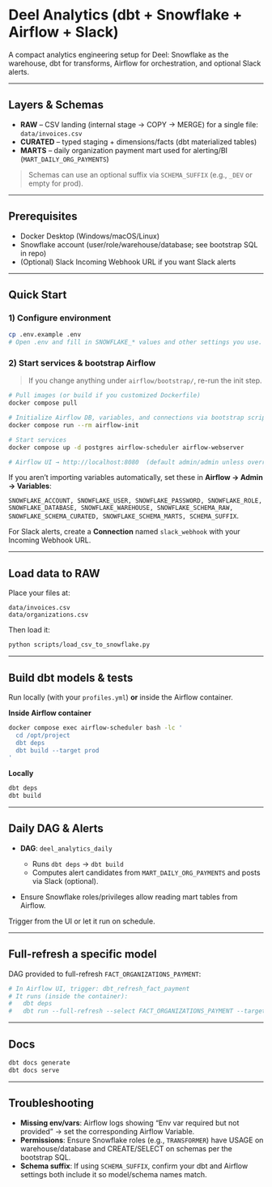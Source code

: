 # Deel Analytics (dbt + Snowflake + Airflow + Slack)

A compact analytics engineering setup for Deel: Snowflake as the warehouse, dbt for transforms, Airflow for orchestration, and optional Slack alerts.

---

## Layers & Schemas

* **RAW** – CSV landing (internal stage → COPY → MERGE) for a single file: `data/invoices.csv`
* **CURATED** – typed staging + dimensions/facts (dbt materialized tables)
* **MARTS** – daily organization payment mart used for alerting/BI (`MART_DAILY_ORG_PAYMENTS`)

> Schemas can use an optional suffix via `SCHEMA_SUFFIX` (e.g., `_DEV` or empty for prod).

---


## Prerequisites

* Docker Desktop (Windows/macOS/Linux)
* Snowflake account (user/role/warehouse/database; see bootstrap SQL in repo)
* (Optional) Slack Incoming Webhook URL if you want Slack alerts

---

## Quick Start

### 1) Configure environment

```bash
cp .env.example .env
# Open .env and fill in SNOWFLAKE_* values and other settings you use.
```

### 2) Start services & bootstrap Airflow

> If you change anything under `airflow/bootstrap/`, re-run the init step.

```bash
# Pull images (or build if you customized Dockerfile)
docker compose pull

# Initialize Airflow DB, variables, and connections via bootstrap scripts
docker compose run --rm airflow-init

# Start services
docker compose up -d postgres airflow-scheduler airflow-webserver

# Airflow UI → http://localhost:8080  (default admin/admin unless overridden)
```

If you aren’t importing variables automatically, set these in **Airflow → Admin → Variables**:

`SNOWFLAKE_ACCOUNT, SNOWFLAKE_USER, SNOWFLAKE_PASSWORD, SNOWFLAKE_ROLE, SNOWFLAKE_DATABASE, SNOWFLAKE_WAREHOUSE, SNOWFLAKE_SCHEMA_RAW, SNOWFLAKE_SCHEMA_CURATED, SNOWFLAKE_SCHEMA_MARTS, SCHEMA_SUFFIX`.

For Slack alerts, create a **Connection** named `slack_webhook` with your Incoming Webhook URL.

---

## Load data to RAW

Place your files at:

```
data/invoices.csv
data/organizations.csv
```

Then load it:

```bash
python scripts/load_csv_to_snowflake.py
```

---

## Build dbt models & tests

Run locally (with your `profiles.yml`) **or** inside the Airflow container.

**Inside Airflow container**

```bash
docker compose exec airflow-scheduler bash -lc '
  cd /opt/project
  dbt deps
  dbt build --target prod
'
```

**Locally**

```bash
dbt deps
dbt build
```

---

## Daily DAG & Alerts

* **DAG**: `deel_analytics_daily`

  * Runs `dbt deps` → `dbt build`
  * Computes alert candidates from `MART_DAILY_ORG_PAYMENTS` and posts via Slack (optional).
* Ensure Snowflake roles/privileges allow reading mart tables from Airflow.

Trigger from the UI or let it run on schedule.

---


## Full-refresh a specific model

DAG provided to full-refresh `FACT_ORGANIZATIONS_PAYMENT`:

```bash
# In Airflow UI, trigger: dbt_refresh_fact_payment
# It runs (inside the container):
#   dbt deps
#   dbt run --full-refresh --select FACT_ORGANIZATIONS_PAYMENT --target prod
```

---

## Docs

```bash
dbt docs generate
dbt docs serve
```

---

## Troubleshooting

* **Missing env/vars**: Airflow logs showing “Env var required but not provided” → set the corresponding Airflow Variable.
* **Permissions**: Ensure Snowflake roles (e.g., `TRANSFORMER`) have USAGE on warehouse/database and CREATE/SELECT on schemas per the bootstrap SQL.
* **Schema suffix**: If using `SCHEMA_SUFFIX`, confirm your dbt and Airflow settings both include it so model/schema names match.
